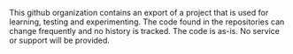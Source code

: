 This github organization contains an export of a project that is used for learning, testing and experimenting. The code found in the repositories can change frequently and no history is tracked. The code is as-is. No service or support will be provided. 
